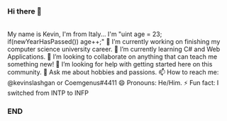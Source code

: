 ### Hi there 👋
<br>
My name is Kevin, I'm from Italy...
I'm "uint age = 23; if(newYearHasPassed()) age++;"
🔭 I’m currently working on finishing my computer science university career.
🌱 I’m currently learning C# and Web Applications.
👯 I’m looking to collaborate on anything that can teach me something new!
🤔 I’m looking for help with getting started here on this community.
💬 Ask me about hobbies and passions.
📫 How to reach me: @kevinslashgan or Coemgenus#4411
😄 Pronouns: He/Him.
⚡ Fun fact: I switched from INTP to INFP

### END


<!--
**kevinslashgun/kevinslashgun** is a ✨ _special_ ✨ repository because its `README.md` (this file) appears on your GitHub profile.

Here are some ideas to get you started:

- 🔭 I’m currently working on ...
- 🌱 I’m currently learning ...
- 👯 I’m looking to collaborate on ...
- 🤔 I’m looking for help with ...
- 💬 Ask me about ...
- 📫 How to reach me: ...
- 😄 Pronouns: ...
- ⚡ Fun fact: ...
-->
